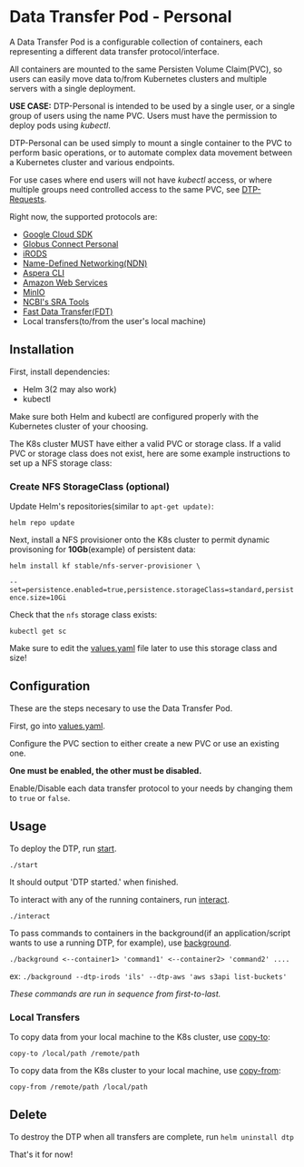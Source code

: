# Data Transfer Pod - Personal


A Data Transfer Pod is a configurable collection of containers, each representing a different data transfer protocol/interface. 

All containers are mounted to the same Persisten Volume Claim(PVC), so users can easily move data to/from Kubernetes clusters and multiple servers with a single deployment.

**USE CASE:** DTP-Personal is intended to be used by a single user, or a single group of users using the name PVC. Users must have the permission to deploy pods using *kubectl*. 

DTP-Personal can be used simply to mount a single container to the PVC to perform basic operations, or to automate complex data movement between a Kubernetes cluster and various endpoints.

For use cases where end users will not have *kubectl* access, or where multiple groups need controlled access to the same PVC, see [DTP-Requests](https://github.com/cbmckni/dtp-requests). 

Right now, the supported protocols are:

 - [Google Cloud SDK](https://cloud.google.com/sdk) 
 - [Globus Connect Personal](https://app.globus.org/)
 - [iRODS](https://irods.org/)
 - [Name-Defined Networking(NDN)](https://named-data.net/)
 - [Aspera CLI](https://www.ibm.com/support/knowledgecenter/en/SSBS6K_3.2.0/featured_applications/aspera_cli.html)
 - [Amazon Web Services](https://aws.amazon.com/cli/)
 - [MinIO](https://min.io/)
 - [NCBI's SRA Tools](https://github.com/ncbi/sra-tools)
 - [Fast Data Transfer(FDT)](http://monalisa.cern.ch/FDT/)
 - Local transfers(to/from the user's local machine)

## Installation

First, install dependencies:
 - Helm 3(2 may also work)
 - kubectl

Make sure both Helm and kubectl are configured properly with the Kubernetes cluster of your choosing.

The K8s cluster MUST have either a valid PVC or storage class. If a valid PVC or storage class does not exist, here are some example instructions to set up a NFS storage class:

### Create NFS StorageClass (optional)

Update Helm's repositories(similar to `apt-get update)`:

`helm repo update`

Next, install a NFS provisioner onto the K8s cluster to permit dynamic provisoning for **10Gb**(example) of persistent data:

`helm install kf stable/nfs-server-provisioner \`

`--set=persistence.enabled=true,persistence.storageClass=standard,persistence.size=10Gi`

Check that the `nfs` storage class exists:

`kubectl get sc`

Make sure to edit the [values.yaml](https://github.com/cbmckni/dtp/blob/master/helm/values.yaml) file later to use this storage class and size!

## Configuration

These are the steps necesary to use the Data Transfer Pod.

First, go into [values.yaml](https://github.com/cbmckni/dtp/blob/master/helm/values.yaml).

Configure the PVC section to either create a new PVC or use an existing one. 

**One must be enabled, the other must be disabled.**

Enable/Disable each data transfer protocol to your needs by changing them to `true` or `false`.

## Usage

To deploy the DTP, run [start](https://github.com/cbmckni/dtp/blob/master/start).

`./start`

It should output 'DTP started.' when finished.

To interact with any of the running containers, run [interact](https://github.com/cbmckni/dtp/blob/master/interact).

`./interact`

To pass commands to containers in the background(if an application/script wants to use a running DTP, for example), use [background](https://github.com/SciDAS/dtp/blob/master/background).

`./background <--container1> 'command1' <--container2> 'command2' ....`

ex: `./background --dtp-irods 'ils' --dtp-aws 'aws s3api list-buckets'`

*These commands are run in sequence from first-to-last.*

### Local Transfers

To copy data from your local machine to the K8s cluster, use [copy-to](https://github.com/SciDAS/dtp/blob/master/copy-to):

`copy-to /local/path /remote/path`

To copy data from the K8s cluster to your local machine, use [copy-from](https://github.com/SciDAS/dtp/blob/master/copy-from):

`copy-from /remote/path /local/path`

## Delete

To destroy the DTP when all transfers are complete, run `helm uninstall dtp`

That's it for now!




